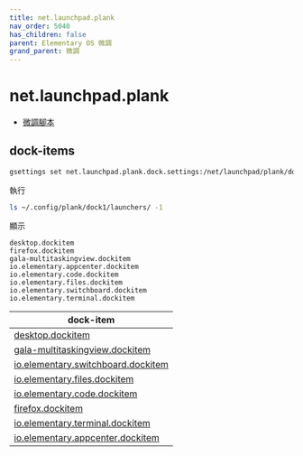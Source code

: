 ```yaml
---
title: net.launchpad.plank
nav_order: 5040
has_children: false
parent: Elementary OS 微調
grand_parent: 微調
---
```



# net.launchpad.plank

* [微調腳本](https://github.com/samwhelp/note-about-elementary-os/tree/gh-pages/_demo/adjustment/part-elementary/plank)


## dock-items

``` sh
gsettings set net.launchpad.plank.dock.settings:/net/launchpad/plank/docks/dock1/ dock-items "['desktop.dockitem', 'gala-multitaskingview.dockitem', 'io.elementary.switchboard.dockitem', 'io.elementary.files.dockitem', 'io.elementary.code.dockitem', 'firefox.dockitem', 'io.elementary.terminal.dockitem', 'io.elementary.appcenter.dockitem']"
```

執行

``` sh
ls ~/.config/plank/dock1/launchers/ -1
```

顯示

```
desktop.dockitem
firefox.dockitem
gala-multitaskingview.dockitem
io.elementary.appcenter.dockitem
io.elementary.code.dockitem
io.elementary.files.dockitem
io.elementary.switchboard.dockitem
io.elementary.terminal.dockitem
```



| dock-item |
| --- |
| [desktop.dockitem](https://github.com/samwhelp/note-about-elementary-os/blob/gh-pages/_demo/adjustment/part-elementary/plank/config/net.launchpad.plank/launchers/desktop.dockitem) |
| [gala-multitaskingview.dockitem](https://github.com/samwhelp/note-about-elementary-os/blob/gh-pages/_demo/adjustment/part-elementary/plank/config/net.launchpad.plank/launchers/gala-multitaskingview.dockitem) |
| [io.elementary.switchboard.dockitem](https://github.com/samwhelp/note-about-elementary-os/blob/gh-pages/_demo/adjustment/part-elementary/plank/config/net.launchpad.plank/launchers/io.elementary.switchboard.dockitem) |
| [io.elementary.files.dockitem](https://github.com/samwhelp/note-about-elementary-os/blob/gh-pages/_demo/adjustment/part-elementary/plank/config/net.launchpad.plank/launchers/io.elementary.files.dockitem) |
| [io.elementary.code.dockitem](https://github.com/samwhelp/note-about-elementary-os/blob/gh-pages/_demo/adjustment/part-elementary/plank/config/net.launchpad.plank/launchers/io.elementary.code.dockitem) |
| [firefox.dockitem](https://github.com/samwhelp/note-about-elementary-os/blob/gh-pages/_demo/adjustment/part-elementary/plank/config/net.launchpad.plank/launchers/firefox.dockitem) |
| [io.elementary.terminal.dockitem](https://github.com/samwhelp/note-about-elementary-os/blob/gh-pages/_demo/adjustment/part-elementary/plank/config/net.launchpad.plank/launchers/io.elementary.terminal.dockitem) |
| [io.elementary.appcenter.dockitem](https://github.com/samwhelp/note-about-elementary-os/blob/gh-pages/_demo/adjustment/part-elementary/plank/config/net.launchpad.plank/launchers/io.elementary.appcenter.dockitem) |
